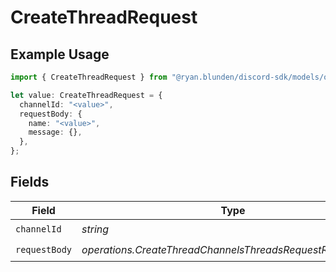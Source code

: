 # CreateThreadRequest

## Example Usage

```typescript
import { CreateThreadRequest } from "@ryan.blunden/discord-sdk/models/operations";

let value: CreateThreadRequest = {
  channelId: "<value>",
  requestBody: {
    name: "<value>",
    message: {},
  },
};
```

## Fields

| Field                                                      | Type                                                       | Required                                                   | Description                                                |
| ---------------------------------------------------------- | ---------------------------------------------------------- | ---------------------------------------------------------- | ---------------------------------------------------------- |
| `channelId`                                                | *string*                                                   | :heavy_check_mark:                                         | N/A                                                        |
| `requestBody`                                              | *operations.CreateThreadChannelsThreadsRequestRequestBody* | :heavy_check_mark:                                         | N/A                                                        |